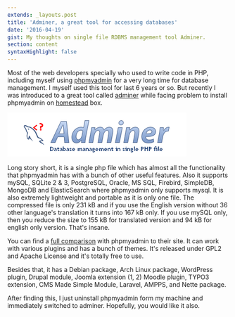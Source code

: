 ```yaml
---
extends: _layouts.post
title: 'Adminer, a great tool for accessing databases'
date: '2016-04-19'
gist: My thoughts on single file RDBMS management tool Adminer.
section: content
syntaxHighlight: false
---
```


Most of the web developers specially who used to write code in PHP, including myself using [phpmyadmin](https://www.phpmyadmin.net/) for a very long time for database management. I myself used this tool for last 6 years or so. But recently I was introduced to a great tool called [adminer](https://www.adminer.org/en/) while facing problem to install phpmyadmin on [homestead](https://laravel.com/docs/5.2/homestead) box.

![Adminer Logo](/images/posts/adminer-logo.png)

Long story short, it is a single php file which has almost all the functionality that phpmyadmin has with a bunch of other useful features. Also it supports mySQL, SQLite 2 & 3, PostgreSQL, Oracle, MS SQL, Firebird, SimpleDB, MongoDB and ElasticSearch where phpmyadmin only supports mysql. It is also extremely lightweight and portable as it is only one file. The compressed file is only 231 kB and if you use the English version without 36 other language's translation it turns into 167 kB only. If you use mySQL only, then you reduce the size to 155 kB for translated version and 94 kB for english only version. That's insane.

You can find a [full comparison](https://www.adminer.org/en/phpmyadmin) with phpmyadmin to their site. It can work with various plugins and has a bunch of themes. It's released under GPL2 and Apache License and it's totally free to use.

Besides that, it has a Debian package, Arch Linux package, WordPress plugin, Drupal module, Joomla extension (1, 2) Moodle plugin, TYPO3 extension, CMS Made Simple Module, Laravel, AMPPS, and Nette package.

After finding this, I just uninstall phpmyadmin form my machine and immediately switched to adminer. Hopefully, you would like it also.
